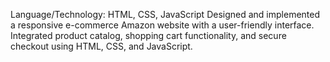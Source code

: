 Language/Technology: HTML, CSS, JavaScript
Designed and implemented a responsive e-commerce Amazon website with a user-friendly interface. 
Integrated product catalog, shopping cart functionality, and secure checkout using HTML, CSS, and JavaScript.
